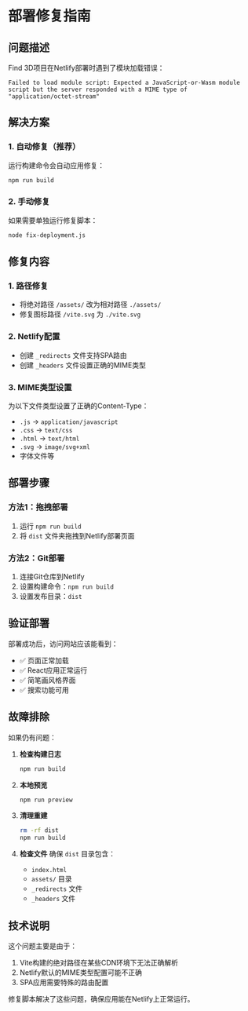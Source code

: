 # 部署修复指南

## 问题描述

Find 3D项目在Netlify部署时遇到了模块加载错误：
```
Failed to load module script: Expected a JavaScript-or-Wasm module script but the server responded with a MIME type of "application/octet-stream"
```

## 解决方案

### 1. 自动修复（推荐）

运行构建命令会自动应用修复：
```bash
npm run build
```

### 2. 手动修复

如果需要单独运行修复脚本：
```bash
node fix-deployment.js
```

## 修复内容

### 1. 路径修复
- 将绝对路径 `/assets/` 改为相对路径 `./assets/`
- 修复图标路径 `/vite.svg` 为 `./vite.svg`

### 2. Netlify配置
- 创建 `_redirects` 文件支持SPA路由
- 创建 `_headers` 文件设置正确的MIME类型

### 3. MIME类型设置
为以下文件类型设置了正确的Content-Type：
- `.js` → `application/javascript`
- `.css` → `text/css`
- `.html` → `text/html`
- `.svg` → `image/svg+xml`
- 字体文件等

## 部署步骤

### 方法1：拖拽部署
1. 运行 `npm run build`
2. 将 `dist` 文件夹拖拽到Netlify部署页面

### 方法2：Git部署
1. 连接Git仓库到Netlify
2. 设置构建命令：`npm run build`
3. 设置发布目录：`dist`

## 验证部署

部署成功后，访问网站应该能看到：
- ✅ 页面正常加载
- ✅ React应用正常运行
- ✅ 简笔画风格界面
- ✅ 搜索功能可用

## 故障排除

如果仍有问题：

1. **检查构建日志**
   ```bash
   npm run build
   ```

2. **本地预览**
   ```bash
   npm run preview
   ```

3. **清理重建**
   ```bash
   rm -rf dist
   npm run build
   ```

4. **检查文件**
   确保 `dist` 目录包含：
   - `index.html`
   - `assets/` 目录
   - `_redirects` 文件
   - `_headers` 文件

## 技术说明

这个问题主要是由于：
1. Vite构建的绝对路径在某些CDN环境下无法正确解析
2. Netlify默认的MIME类型配置可能不正确
3. SPA应用需要特殊的路由配置

修复脚本解决了这些问题，确保应用能在Netlify上正常运行。